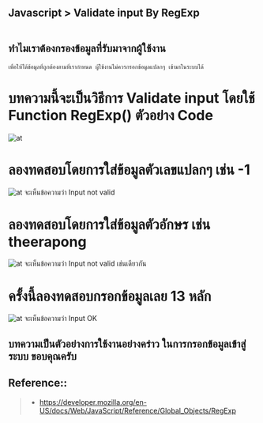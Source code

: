 ## Javascript > Validate input By RegExp

![<img src="https://devtech95.github.io/Day1_Validate_input/Pic/Javascript.gif" width="250"/>](https://devtech95.github.io/Validate_input/Pic/Javascript.gif)

##  ทำไมเราต้องกรองข้อมูลที่รับมาจากผู้ใช้งาน
    เพื่อให้ได้ข้อมูลที่ถูกต้องตามที่เรากำหนด ผู้ใช้งานไม่ควรกรอกข้อมูลแปลกๆ เข้ามาในระบบได้

# บทความนี้จะเป็นวิธีการ Validate input โดยใช้ Function RegExp() ตัวอย่าง Code
![at](https://devtech95.github.io/Day1_Validate_input/Pic/CodeRegExp.PNG)

# ลองทดสอบโดยการใส่ข้อมูลตัวเลขแปลกๆ เช่น  -1
![at](https://devtech95.github.io/Day1_Validate_input/Pic/IncorrectRegExp.PNG)
จะเห็นข้อความว่า Input not valid 

# ลองทดสอบโดยการใส่ข้อมูลตัวอักษร เช่น theerapong
![at](https://devtech95.github.io/Day1_Validate_input/Pic/IncorrectRegExp2.PNG)
จะเห็นข้อความว่า Input not valid เช่นเดียวกัน

# ครั้งนี้ลองทดสอบกรอกข้อมูลเลย 13 หลัก
![at](https://devtech95.github.io/Day1_Validate_input/Pic/correctRegExp.PNG)
จะเห็นข้อความว่า Input OK

## บทความเป็นตัวอย่างการใช้งานอย่างคร่าว ในการกรอกข้อมูลเข้าสู่ระบบ ขอบคุณครับ


Reference::
---------------------------------------
> - https://developer.mozilla.org/en-US/docs/Web/JavaScript/Reference/Global_Objects/RegExp

